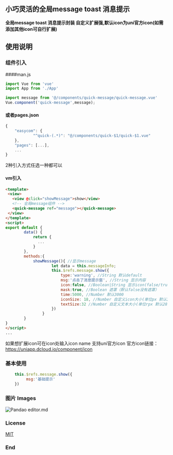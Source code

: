 
## 小巧灵活的全局message toast 消息提示
**全局message toast 消息提示封装 自定义扩展强,默认icon为uni官方icon(如需添加其他icon可自行扩展)**

## 使用说明
### 组件引入 
####man.js
```javascript
import Vue from 'vue'
import App from './App'

import message from '@/components/quick-message/quick-message.vue'
Vue.component('quick-message',message);
```
#### 或者pages.json
```javascript
{
	"easycom": {
			"^quick-(.*)": "@/components/quick-$1/quick-$1.vue"
	},
	"pages": [...],
	...
}
```

2种引入方式任选一种都可以

#### vm引入
```html
<template>
 <view>
   <view @click="showMessage">show</view>
   <!-- 全局message组件 -->
   <quick-message ref="message"></quick-message>
 </view>
</template>
<script>
export default {
		data() {
			return {
			  ...
			}
		},
		methods:{
			showMessage(){ //显示message
					let data = this.messageInfo;
					this.$refs.message.show({
						type:'warning', //String 默认default
						msg:'点击了消息提示窗', //String 显示内容
						icon:false, //Boolean|String 显示icon(false/true/string 默认显示icon)
						mask:true, //Boolean 遮罩（默认false没有遮罩）
						time:5000, //Number 默认3000
						iconSize: 18, //Number 自定义icon大小(单位px 默认16)
						textSize:32 //Number 自定义文本大小(单位rpx 默认28)
					})
				}
		}
}
</script>
...
```
如果想扩展icon可在icon处输入icon name 支持uni官方icon
官方icon链接：<https://uniapp.dcloud.io/component/icon>

### 基本使用
```javascript
    this.$refs.message.show({
		 msg:'基础提示'
	})
```

### 图片 Images
![Pandao editor.md](https://s1.ax1x.com/2020/07/27/aConwq.md.jpg "Pandao editor.md")
### License
[MIT](https://opensource.org/licenses/MIT)
### End